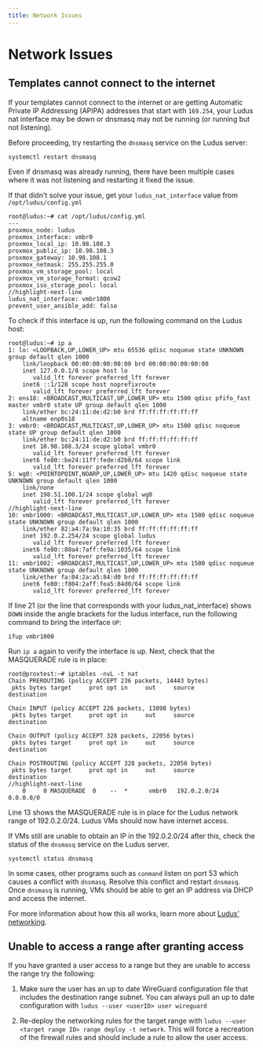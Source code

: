 ```yaml
---
title: Network Issues
---
```


# Network Issues

## Templates cannot connect to the internet

If your templates cannot connect to the internet or are getting Automatic Private IP Addressing (APIPA) addresses that start with `169.254`, your Ludus nat interface may be down or dnsmasq may not be running (or running but not listening).

Before proceeding, try restarting the `dnsmasq` service on the Ludus server:

```shell
systemctl restart dnsmasq
```

Even if dnsmasq was already running, there have been multiple cases where it was not listening and restarting it fixed the issue.

If that didn't solve your issue, get your `ludus_nat_interface` value from `/opt/ludus/config.yml`

```plain
root@ludus:~# cat /opt/ludus/config.yml
---
proxmox_node: ludus
proxmox_interface: vmbr0
proxmox_local_ip: 10.98.108.3
proxmox_public_ip: 10.98.108.3
proxmox_gateway: 10.98.108.1
proxmox_netmask: 255.255.255.0
proxmox_vm_storage_pool: local
proxmox_vm_storage_format: qcow2
proxmox_iso_storage_pool: local
//highlight-next-line
ludus_nat_interface: vmbr1000
prevent_user_ansible_add: false
```

To check if this interface is up, run the following command on the Ludus host:

```plain showLineNumbers
root@ludus:~# ip a
1: lo: <LOOPBACK,UP,LOWER_UP> mtu 65536 qdisc noqueue state UNKNOWN group default qlen 1000
    link/loopback 00:00:00:00:00:00 brd 00:00:00:00:00:00
    inet 127.0.0.1/8 scope host lo
       valid_lft forever preferred_lft forever
    inet6 ::1/128 scope host noprefixroute
       valid_lft forever preferred_lft forever
2: ens18: <BROADCAST,MULTICAST,UP,LOWER_UP> mtu 1500 qdisc pfifo_fast master vmbr0 state UP group default qlen 1000
    link/ether bc:24:11:de:d2:b0 brd ff:ff:ff:ff:ff:ff
    altname enp0s18
3: vmbr0: <BROADCAST,MULTICAST,UP,LOWER_UP> mtu 1500 qdisc noqueue state UP group default qlen 1000
    link/ether bc:24:11:de:d2:b0 brd ff:ff:ff:ff:ff:ff
    inet 10.98.108.3/24 scope global vmbr0
       valid_lft forever preferred_lft forever
    inet6 fe80::be24:11ff:fede:d2b0/64 scope link
       valid_lft forever preferred_lft forever
5: wg0: <POINTOPOINT,NOARP,UP,LOWER_UP> mtu 1420 qdisc noqueue state UNKNOWN group default qlen 1000
    link/none
    inet 198.51.100.1/24 scope global wg0
       valid_lft forever preferred_lft forever
//highlight-next-line
10: vmbr1000: <BROADCAST,MULTICAST,UP,LOWER_UP> mtu 1500 qdisc noqueue state UNKNOWN group default qlen 1000
    link/ether 82:a4:7a:9a:10:35 brd ff:ff:ff:ff:ff:ff
    inet 192.0.2.254/24 scope global ludus
       valid_lft forever preferred_lft forever
    inet6 fe80::80a4:7aff:fe9a:1035/64 scope link
       valid_lft forever preferred_lft forever
11: vmbr1002: <BROADCAST,MULTICAST,UP,LOWER_UP> mtu 1500 qdisc noqueue state UNKNOWN group default qlen 1000
    link/ether fa:04:2a:a5:84:d0 brd ff:ff:ff:ff:ff:ff
    inet6 fe80::f804:2aff:fea5:84d0/64 scope link
       valid_lft forever preferred_lft forever
```

If line 21 (or the line that corresponds with your ludus_nat_interface) shows `DOWN` inside the angle brackets for the ludus interface, run the following command to bring the interface `UP`:

```plain
ifup vmbr1000
```

Run `ip a` again to verify the interface is up. Next, check that the MASQUERADE rule is in place:

```plain showLineNumbers
root@proxtest:~# iptables -nvL -t nat
Chain PREROUTING (policy ACCEPT 236 packets, 14443 bytes)
 pkts bytes target     prot opt in     out     source               destination

Chain INPUT (policy ACCEPT 226 packets, 13898 bytes)
 pkts bytes target     prot opt in     out     source               destination

Chain OUTPUT (policy ACCEPT 328 packets, 22056 bytes)
 pkts bytes target     prot opt in     out     source               destination

Chain POSTROUTING (policy ACCEPT 328 packets, 22056 bytes)
 pkts bytes target     prot opt in     out     source               destination
//highlight-next-line
    0     0 MASQUERADE  0    --  *      vmbr0   192.0.2.0/24         0.0.0.0/0
```

Line 13 shows the MASQUERADE rule is in place for the Ludus network range of 192.0.2.0/24. Ludus VMs should now have internet access.

If VMs still are unable to obtain an IP in the 192.0.2.0/24 after this, check the status of the `dnsmasq` service on the Ludus server.

```
systemctl status dnsmasq
```

In some cases, other programs such as `conmand` listen on port 53 which causes a conflict with `dnsmasq`.
Resolve this conflict and restart `dnsmasq`.
Once `dnsmasq` is running, VMs should be able to get an IP address via DHCP and access the internet.

For more information about how this all works, learn more about [Ludus' networking](../networking.md).

## Unable to access a range after granting access

If you have granted a user access to a range but they are unable to access the range try the following:

1. Make sure the user has an up to date WireGuard configuration file that includes the destination range subnet. You can always pull an up to date configuration with `ludus --user <userID> user wireguard`

2. Re-deploy the networking rules for the target range with `ludus --user <target range ID> range deploy -t network`. This will force a recreation of the firewall rules and should include a rule to allow the user access.